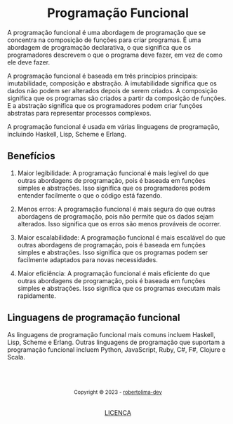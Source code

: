 <h1 align="center">
<br>Programação Funcional
</h1>

A programação funcional é uma abordagem de programação que se concentra na composição de funções para criar programas. É uma abordagem de programação declarativa, o que significa que os programadores descrevem o que o programa deve fazer, em vez de como ele deve fazer.

A programação funcional é baseada em três princípios principais: imutabilidade, composição e abstração. A imutabilidade significa que os dados não podem ser alterados depois de serem criados. A composição significa que os programas são criados a partir da composição de funções. E a abstração significa que os programadores podem criar funções abstratas para representar processos complexos.

A programação funcional é usada em várias linguagens de programação, incluindo Haskell, Lisp, Scheme e Erlang.

## Benefícios

1. Maior legibilidade: A programação funcional é mais legível do que outras abordagens de programação, pois é baseada em funções simples e abstrações. Isso significa que os programadores podem entender facilmente o que o código está fazendo.

2. Menos erros: A programação funcional é mais segura do que outras abordagens de programação, pois não permite que os dados sejam alterados. Isso significa que os erros são menos prováveis de ocorrer.

3. Maior escalabilidade: A programação funcional é mais escalável do que outras abordagens de programação, pois é baseada em funções simples e abstrações. Isso significa que os programas podem ser facilmente adaptados para novas necessidades.

4. Maior eficiência: A programação funcional é mais eficiente do que outras abordagens de programação, pois é baseada em funções simples e abstrações. Isso significa que os programas executam mais rapidamente.

## Linguagens de programação funcional

As linguagens de programação funcional mais comuns incluem Haskell, Lisp, Scheme e Erlang. Outras linguagens de programação que suportam a programação funcional incluem Python, JavaScript, Ruby, C#, F#, Clojure e Scala.

<div align="center">
  <br/>
  <br/>
  <br/>
    <div>
      <sub>Copyright © 2023 - <a href="https://github.com/robertolima-dev">robertolima-dev</sub></a>
    </div>
    <br/>
    <p> 
      <a href="https://github.com/robertolima-dev/licenca/blob/main/LICENSE.md">LICENÇA</a>
    </p>
</div>
